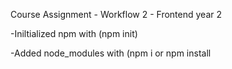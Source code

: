 Course Assignment - Workflow 2 - Frontend year 2

-Iniltialized npm with (npm init)

-Added node_modules with (npm i or npm install